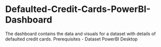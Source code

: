 # Defaulted-Credit-Cards-PowerBI-Dashboard
The dashboard contains the data and visuals for a dataset with details of defaulted credit cards. 
Prerequisites - 
Dataset
PowerBI Desktop
